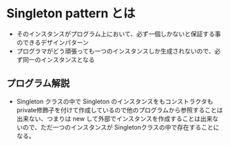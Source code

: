 # Singleton pattern とは
- そのインスタンスがプログラム上において、必ず一個しかないと保証する事のできるデザインパターン
- プログラマがどう頑張っても一つのインスタンスしか生成されないので、必ず同一のインスタンスとなる

## プログラム解説
- Singleton クラスの中で Singleton のインスタンスをもコンストラクタも private修飾子を付けて作成しているので他のプログラムから参照することは出来ない、つまりは new して外部でインスタンスを作成することは出来ないので、ただ一つのインスタンスが Singletonクラスの中で存在することになる。
